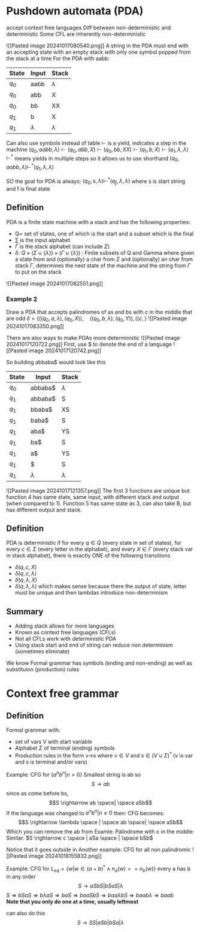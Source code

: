 # Pushdown automata (PDA)
accept context free languages
	Diff between non-deterministic and deterministic
	Some CFL are inherently non-deterministic

![[Pasted image 20241017080540.png]]
A string in the PDA must end with an accepting state with an empty stack with only one symbol popped from the stack at a time
For the PDA with aabb:

| State | Input     | Stack     |
| ----- | --------- | --------- |
| $q_0$ | aabb      | $\lambda$ |
| $q_0$ | abb       | X         |
| $q_0$ | bb        | XX        |
| $q_1$ | b         | X         |
| $q_1$ | $\lambda$ | $\lambda$ |
Can also use symbols instead of table
$\vdash$  is a yield, indicates a step in the machine
$(q_{0}, aabb, \lambda) \vdash (q_{0}, abb, X) \vdash (q_{0}, bb, XX) \vdash (q_{1}, b, X) \vdash (q_{1}, \lambda, \lambda)$  
$\vdash^{*}$ means yields in multiple steps so it allows us to use shorthand
$(q_{0}, aabb, \lambda) \vdash^{*} (q_{1}, \lambda, \lambda)$  

SO the goal for PDA is always:
$(q_{0}, s, \lambda) \vdash^{*} (q_{f}, \lambda, \lambda)$ where s is start string and f is final state

## Definition
PDA is a finite state machine with a stack and has the following properties:
- Q= set of states, one of which is the start and a subset which is the final
- $\sum$ is the input alphabet
- $\Gamma$ is the stack alphabet (can include $\Sigma$) 
- $\delta$: $Q \times (\Sigma \cup \{\lambda\}) \times (\Gamma \cup \{\lambda\})$ : Finite subsets of Q and Gamma where given a state from and (optionally) a char from $\Sigma$ and (optionally) an char from stack $\Gamma$, determines the next state of the machine and the string from $\Gamma$ to put on the stack

![[Pasted image 20241017082551.png]]

### Example 2
Draw a PDA that accepts palindromes of as and bs with c in the middle that are odd
$\delta = \{((q_{0}, a, \lambda), (q_{0}, X)),\quad ((q_{0}, b, \lambda), (q_{0}, Y)), ((c, \}$ 
![[Pasted image 20241017083350.png]]


There are also ways to make PDAs more deterministic
![[Pasted image 20241017120722.png]]
First, use $ to denote the end of a language
![[Pasted image 20241017120742.png]]

So building abbaba$ would look like this

| State | Input     | Stack     |
| ----- | --------- | --------- |
| $q_0$ | abbaba$   | $\lambda$ |
| $q_1$ | abbaba$   | S         |
| $q_1$ | bbaba$    | XS        |
| $q_1$ | baba$     | S         |
| $q_1$ | aba$      | YS        |
| $q_1$ | ba$       | S         |
| $q_1$ | a$        | YS        |
| $q_1$ | $         | S         |
| $q_1$ | $\lambda$ | $\lambda$ |
![[Pasted image 20241017121357.png]]
The first 3 functions are unique but function 4 has same state, same input, with different stack and output (when compared to 1). Function 5 has same state as 3, can also take B, but has different output and stack.


## Definition
PDA is deterministic if for every $q \in Q$ (every state in set of states), for every $c \in \Sigma$ (every letter in the alphabet), and every $X \in \Gamma$ (every stack var in stack alphabet), there is exactly ONE of the following transitions
- $\delta(q,c,X)$ 
- $\delta(q,c,\lambda)$ 
- $\delta(q,\lambda,X)$ 
- $\delta(q,\lambda,\lambda)$ 
which makes sense because there the output of state, letter must be unique and then lambdas introduce non-determinism

## Summary
- Adding stack allows for more languages
- Known as context free languages (CFLs)
- Not all CFLs work with *deterministic* PDA 
- Using stack start and end of string can reduce non determinism (sometimes eliminate)

We know Formal grammar has symbols (ending and non-ending) as well as substituion (production) rules

# Context free grammar
## Definition
Formal grammar with:
- set of vars V with start variable
- Alphabet $\Sigma$ of terminal (ending) symbols
- Production rules in the form v->s where $v \in V$ and $s \in (V \cup \Sigma)^{*}$ (v is var and s is terminal and/or vars)

Example: CFG for $\{a^{n}b^{n} | n>0\}$ 
	Smallest string is ab so $$S \rightarrow ab$$
	since as come before bs, $$S \rightarrow ab \space| \space aSb$$
If the language was changed to $a^{n}b^{n}|n\ge0$ then:
	CFG becomes: $$S  \rightarrow \lambda \space | \space ab \space| \space aSb$$
	Which you can remove the ab from
Examle: Palindrome with c in the middle: 
	Similar: $S \rightarrow c \space | aSa \space | \space bSb$  


Notice that it goes outside in
Another example: CFG for all non palindromic
	![[Pasted image 20241018155832.png]]

Example: CFG for $L_{eq}= \{w | w \in (a+b)^{*} \wedge  n_{a}(w)==n_{b}(w)\}$  every a has b in any order
$$S \rightarrow aSbS | bSaS | \lambda$$
$S \Rightarrow bSaS \Rightarrow b\lambda aS \Rightarrow baS \Rightarrow baaSbS \Rightarrow baa\lambda bS \Rightarrow baab\lambda \Rightarrow baab$   
**Note that you only do one at a time, usually leftmost**

can also do this $$S \rightarrow SS | aSb | bSa | \lambda$$ 